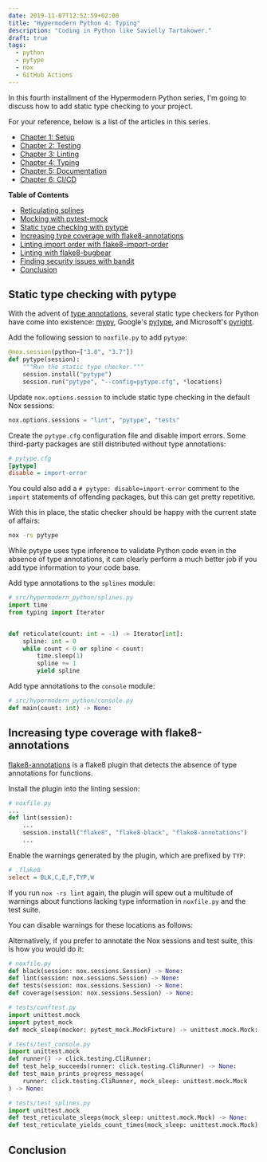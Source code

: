 ```yaml
--- 
date: 2019-11-07T12:52:59+02:00
title: "Hypermodern Python 4: Typing"
description: "Coding in Python like Savielly Tartakower."
draft: true
tags:
  - python
  - pytype
  - nox
  - GitHub Actions
---
```


In this fourth installment of the Hypermodern Python series, I'm going to
discuss how to add static type checking to your project.

For your reference, below is a list of the articles in this series.

- [Chapter 1: Setup](../hypermodern-python-01-setup)
- [Chapter 2: Testing](../hypermodern-python-02-testing)
- [Chapter 3: Linting](../hypermodern-python-03-linting)
- [Chapter 4: Typing](../hypermodern-python-04-typing)
- [Chapter 5: Documentation](../hypermodern-python-04-documentation)
- [Chapter 6: CI/CD](../hypermodern-python-05-ci-cd)

<!--
This post has a companion repository:
[cjolowicz/hypermodern-python](https://github.com/cjolowicz/hypermodern-python)
-->

<!-- markdown-toc start - Don't edit this section. Run M-x markdown-toc-refresh-toc -->
**Table of Contents**

- [Reticulating splines](#reticulating-splines)
- [Mocking with pytest-mock](#mocking-with-pytest-mock)
- [Static type checking with pytype](#static-type-checking-with-pytype)
- [Increasing type coverage with flake8-annotations](#increasing-type-coverage-with-flake8-annotations)
- [Linting import order with flake8-import-order](#linting-import-order-with-flake8-import-order)
- [Linting with flake8-bugbear](#linting-with-flake8-bugbear)
- [Finding security issues with bandit](#finding-security-issues-with-bandit)
- [Conclusion](#conclusion)

<!-- markdown-toc end -->

## Static type checking with pytype

With the advent of [type
annotations](https://docs.python.org/3/library/typing.html), several static type
checkers for Python have come into existence: [mypy](http://mypy-lang.org/),
Google's [pytype](https://google.github.io/pytype/), and Microsoft's
[pyright](https://github.com/microsoft/pyright).

Add the following session to `noxfile.py` to add `pytype`:

```python
@nox.session(python=["3.8", "3.7"])
def pytype(session):
    """Run the static type checker."""
    session.install("pytype")
    session.run("pytype", "--config=pytype.cfg", *locations)
```

Update `nox.options.session` to include static type checking in the default Nox
sessions:

```python
nox.options.sessions = "lint", "pytype", "tests"
```

Create the `pytype.cfg` configuration file and disable import errors. Some
third-party packages are still distributed without type annotations:

```ini
# pytype.cfg
[pytype]
disable = import-error
```

You could also add a `# pytype: disable=import-error` comment to the `import`
statements of offending packages, but this can get pretty repetitive.

With this in place, the static checker should be happy with the current state of
affairs:

```sh
nox -rs pytype
```

While pytype uses type inference to validate Python code even in the absence of
type annotations, it can clearly perform a much better job if you add type
information to your code base.

Add type annotations to the `splines` module:

```python
# src/hypermodern_python/splines.py
import time
from typing import Iterator


def reticulate(count: int = -1) -> Iterator[int]:
    spline: int = 0
    while count < 0 or spline < count:
        time.sleep(1)
        spline += 1
        yield spline
```

Add type annotations to the `console` module:

```python
# src/hypermodern_python/console.py
def main(count: int) -> None:
```

## Increasing type coverage with flake8-annotations

[flake8-annotations](https://github.com/python-discord/flake8-annotations) is a
flake8 plugin that detects the absence of type annotations for functions.

Install the plugin into the linting session:

```python
# noxfile.py
...
def lint(session):
    ...
    session.install("flake8", "flake8-black", "flake8-annotations")
    ...
```

Enable the warnings generated by the plugin, which are prefixed by `TYP`:

```ini
# .flake8
select = BLK,C,E,F,TYP,W
```

If you run `nox -rs lint` again, the plugin will spew out a multitude of
warnings about functions lacking type information in `noxfile.py` and the test
suite.

You can disable warnings for these locations as follows:

Alternatively, if you prefer to annotate the Nox sessions and test suite, this
is how you would do it:

```python
# noxfile.py
def black(session: nox.sessions.Session) -> None:
def lint(session: nox.sessions.Session) -> None:
def tests(session: nox.sessions.Session) -> None:
def coverage(session: nox.sessions.Session) -> None:

# tests/conftest.py
import unittest.mock
import pytest_mock
def mock_sleep(mocker: pytest_mock.MockFixture) -> unittest.mock.Mock:

# tests/test_console.py
import unittest.mock
def runner() -> click.testing.CliRunner:
def test_help_succeeds(runner: click.testing.CliRunner) -> None:
def test_main_prints_progress_message(
    runner: click.testing.CliRunner, mock_sleep: unittest.mock.Mock
) -> None:

# tests/test_splines.py
import unittest.mock
def test_reticulate_sleeps(mock_sleep: unittest.mock.Mock) -> None:
def test_reticulate_yields_count_times(mock_sleep: unittest.mock.Mock) -> None:
```

## Conclusion

<!--
{{< figure src="http://www.vintagecomputer.net/ctc/3300/CTC_DataPoint-3300_pic3.jpg" caption="Fun fact: Consoles have supported dark mode since 1969, exactly half a century before iOS 13." alt="DataPoint 3300 (1969)" link="https://www.youtube.com/watch?v=dEGlKpIBujc" width="80%" class="centered" >}}
-->

